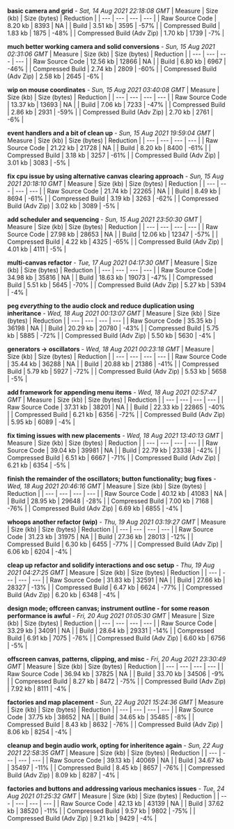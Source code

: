**basic camera and grid** - *Sat, 14 Aug 2021 22:18:08 GMT*
| Measure | Size (kb) | Size (bytes) | Reduction |
| --- | --- | --- | --- |
| Raw Source Code | 8.20 kb | 8393 | NA |
| Build | 3.51 kb | 3595 | -57% |
| Compressed Build | 1.83 kb | 1875 | -48% |
| Compressed Build (Adv Zip) | 1.70 kb | 1739 | -7% |


**much better working camera and solid conversions** - *Sun, 15 Aug 2021 02:31:06 GMT*
| Measure | Size (kb) | Size (bytes) | Reduction |
| --- | --- | --- | --- |
| Raw Source Code | 12.56 kb | 12866 | NA |
| Build | 6.80 kb | 6967 | -46% |
| Compressed Build | 2.74 kb | 2809 | -60% |
| Compressed Build (Adv Zip) | 2.58 kb | 2645 | -6% |


**wip on mouse coordinates** - *Sun, 15 Aug 2021 03:40:08 GMT*
| Measure | Size (kb) | Size (bytes) | Reduction |
| --- | --- | --- | --- |
| Raw Source Code | 13.37 kb | 13693 | NA |
| Build | 7.06 kb | 7233 | -47% |
| Compressed Build | 2.86 kb | 2931 | -59% |
| Compressed Build (Adv Zip) | 2.70 kb | 2761 | -6% |


**event handlers and a bit of clean up** - *Sun, 15 Aug 2021 19:59:04 GMT*
| Measure | Size (kb) | Size (bytes) | Reduction |
| --- | --- | --- | --- |
| Raw Source Code | 21.22 kb | 21728 | NA |
| Build | 8.20 kb | 8400 | -61% |
| Compressed Build | 3.18 kb | 3257 | -61% |
| Compressed Build (Adv Zip) | 3.01 kb | 3083 | -5% |


**fix cpu issue by using alternative canvas clearing approach** - *Sun, 15 Aug 2021 20:18:10 GMT*
| Measure | Size (kb) | Size (bytes) | Reduction |
| --- | --- | --- | --- |
| Raw Source Code | 21.74 kb | 22265 | NA |
| Build | 8.49 kb | 8694 | -61% |
| Compressed Build | 3.19 kb | 3263 | -62% |
| Compressed Build (Adv Zip) | 3.02 kb | 3089 | -5% |


**add scheduler and sequencing** - *Sun, 15 Aug 2021 23:50:30 GMT*
| Measure | Size (kb) | Size (bytes) | Reduction |
| --- | --- | --- | --- |
| Raw Source Code | 27.98 kb | 28653 | NA |
| Build | 12.06 kb | 12347 | -57% |
| Compressed Build | 4.22 kb | 4325 | -65% |
| Compressed Build (Adv Zip) | 4.01 kb | 4111 | -5% |


**multi-canvas refactor** - *Tue, 17 Aug 2021 04:17:30 GMT*
| Measure | Size (kb) | Size (bytes) | Reduction |
| --- | --- | --- | --- |
| Raw Source Code | 34.98 kb | 35816 | NA |
| Build | 18.63 kb | 19073 | -47% |
| Compressed Build | 5.51 kb | 5645 | -70% |
| Compressed Build (Adv Zip) | 5.27 kb | 5394 | -4% |


**peg *everything* to the audio clock and reduce duplication using inheritance** - *Wed, 18 Aug 2021 00:13:07 GMT*
| Measure | Size (kb) | Size (bytes) | Reduction |
| --- | --- | --- | --- |
| Raw Source Code | 35.35 kb | 36198 | NA |
| Build | 20.29 kb | 20780 | -43% |
| Compressed Build | 5.75 kb | 5885 | -72% |
| Compressed Build (Adv Zip) | 5.50 kb | 5630 | -4% |


**generators -> oscillators** - *Wed, 18 Aug 2021 00:23:18 GMT*
| Measure | Size (kb) | Size (bytes) | Reduction |
| --- | --- | --- | --- |
| Raw Source Code | 35.44 kb | 36288 | NA |
| Build | 20.88 kb | 21386 | -41% |
| Compressed Build | 5.79 kb | 5927 | -72% |
| Compressed Build (Adv Zip) | 5.53 kb | 5658 | -5% |


**add framework for appending menu items** - *Wed, 18 Aug 2021 02:57:47 GMT*
| Measure | Size (kb) | Size (bytes) | Reduction |
| --- | --- | --- | --- |
| Raw Source Code | 37.31 kb | 38201 | NA |
| Build | 22.33 kb | 22865 | -40% |
| Compressed Build | 6.21 kb | 6356 | -72% |
| Compressed Build (Adv Zip) | 5.95 kb | 6089 | -4% |


**fix timing issues with new placements** - *Wed, 18 Aug 2021 13:40:13 GMT*
| Measure | Size (kb) | Size (bytes) | Reduction |
| --- | --- | --- | --- |
| Raw Source Code | 39.04 kb | 39981 | NA |
| Build | 22.79 kb | 23338 | -42% |
| Compressed Build | 6.51 kb | 6667 | -71% |
| Compressed Build (Adv Zip) | 6.21 kb | 6354 | -5% |


**finish the remainder of the oscillators; button functionality; bug fixes** - *Wed, 18 Aug 2021 20:46:16 GMT*
| Measure | Size (kb) | Size (bytes) | Reduction |
| --- | --- | --- | --- |
| Raw Source Code | 40.12 kb | 41083 | NA |
| Build | 28.95 kb | 29648 | -28% |
| Compressed Build | 7.00 kb | 7168 | -76% |
| Compressed Build (Adv Zip) | 6.69 kb | 6855 | -4% |


**whoops another refactor (wip)** - *Thu, 19 Aug 2021 03:19:27 GMT*
| Measure | Size (kb) | Size (bytes) | Reduction |
| --- | --- | --- | --- |
| Raw Source Code | 31.23 kb | 31975 | NA |
| Build | 27.36 kb | 28013 | -12% |
| Compressed Build | 6.30 kb | 6455 | -77% |
| Compressed Build (Adv Zip) | 6.06 kb | 6204 | -4% |


**cleap up refactor and solidify interactions and osc setup** - *Thu, 19 Aug 2021 04:27:25 GMT*
| Measure | Size (kb) | Size (bytes) | Reduction |
| --- | --- | --- | --- |
| Raw Source Code | 31.83 kb | 32591 | NA |
| Build | 27.66 kb | 28327 | -13% |
| Compressed Build | 6.47 kb | 6624 | -77% |
| Compressed Build (Adv Zip) | 6.20 kb | 6348 | -4% |


**design mode; offcreen canvas; instrument outline - for some reason performance is awful** - *Fri, 20 Aug 2021 01:05:30 GMT*
| Measure | Size (kb) | Size (bytes) | Reduction |
| --- | --- | --- | --- |
| Raw Source Code | 33.29 kb | 34091 | NA |
| Build | 28.64 kb | 29331 | -14% |
| Compressed Build | 6.91 kb | 7075 | -76% |
| Compressed Build (Adv Zip) | 6.60 kb | 6756 | -5% |


**offscreen canvas, patterns, clipping, and misc** - *Fri, 20 Aug 2021 23:30:49 GMT*
| Measure | Size (kb) | Size (bytes) | Reduction |
| --- | --- | --- | --- |
| Raw Source Code | 36.94 kb | 37825 | NA |
| Build | 33.70 kb | 34506 | -9% |
| Compressed Build | 8.27 kb | 8472 | -75% |
| Compressed Build (Adv Zip) | 7.92 kb | 8111 | -4% |


**factories and map placement** - *Sun, 22 Aug 2021 15:24:36 GMT*
| Measure | Size (kb) | Size (bytes) | Reduction |
| --- | --- | --- | --- |
| Raw Source Code | 37.75 kb | 38652 | NA |
| Build | 34.65 kb | 35485 | -8% |
| Compressed Build | 8.43 kb | 8632 | -76% |
| Compressed Build (Adv Zip) | 8.06 kb | 8254 | -4% |


**cleanup and begin audio work, opting for inheritence again** - *Sun, 22 Aug 2021 22:58:35 GMT*
| Measure | Size (kb) | Size (bytes) | Reduction |
| --- | --- | --- | --- |
| Raw Source Code | 39.13 kb | 40069 | NA |
| Build | 34.67 kb | 35497 | -11% |
| Compressed Build | 8.45 kb | 8657 | -76% |
| Compressed Build (Adv Zip) | 8.09 kb | 8287 | -4% |


**factories and buttons and addressing various mechanics issues** - *Tue, 24 Aug 2021 01:25:32 GMT*
| Measure | Size (kb) | Size (bytes) | Reduction |
| --- | --- | --- | --- |
| Raw Source Code | 42.13 kb | 43139 | NA |
| Build | 37.62 kb | 38520 | -11% |
| Compressed Build | 9.57 kb | 9802 | -75% |
| Compressed Build (Adv Zip) | 9.21 kb | 9429 | -4% |


